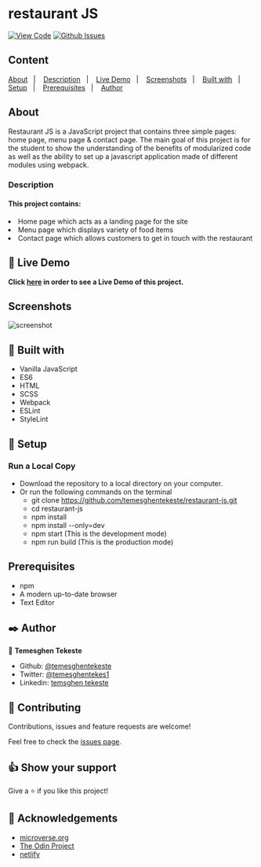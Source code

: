 # restaurant JS

[![View Code](https://img.shields.io/badge/View%20-Code-green)](https://github.com/temesghentekeste/restaurant-js/pulls)
[![Github Issues](https://img.shields.io/badge/GitHub-Issues-orange)](https://github.com/temesghentekeste/restaurant-js/issues)


## Content

<a text-align="center" href="#about">About</a>&nbsp;&nbsp;&nbsp;|&nbsp;&nbsp;&nbsp;
<a href="#description">Description</a>&nbsp;&nbsp;&nbsp;|&nbsp;&nbsp;&nbsp;
<a href="#live">Live Demo</a>&nbsp;&nbsp;&nbsp;|&nbsp;&nbsp;&nbsp;
<a href="#screenshots">Screenshots</a>&nbsp;&nbsp;&nbsp;|&nbsp;&nbsp;&nbsp;
<a href="#with">Built with</a>&nbsp;&nbsp;&nbsp;|&nbsp;&nbsp;&nbsp;
<a href="#setup">Setup</a>&nbsp;&nbsp;&nbsp;|&nbsp;&nbsp;&nbsp;
<a href="#prerequisites">Prerequisites</a>&nbsp;&nbsp;&nbsp;|&nbsp;&nbsp;&nbsp;
<a href="#author">Author</a>


## About <a name = "about"></a>

Restaurant JS is a JavaScript project that contains three simple pages: home page, menu page & contact page. The main goal of this project is for the student to show the understanding of the benefits of modularized code as well as the ability to set up a javascript application made of different modules using webpack.

<h3>Description <a name = "description"></a></h3>
<h4>This project contains:</h4>
<li>Home page which acts as a landing page for the site</li>
<li>Menu page which displays variety of food items</li>
<li>Contact page which allows customers to get in touch with the restaurant</li>

## 🔴 Live Demo <a name = "live"></a>

**Click [here](https://restaurant-js-temesghen.netlify.app/) in order to see a Live Demo of this project.**

## Screenshots <a name = "screenshots"></a>

![screenshot](./src/assets/screenshot_desktop.gif) 

## 🔧 Built with<a name = "with"></a>

- Vanilla JavaScript
- ES6
- HTML
- SCSS
- Webpack
- ESLint
- StyleLint

## 🔨 Setup<a name = "setup"></a>
### Run a Local Copy
- Download the repository to a local directory on your computer.
- Or run the following commands on the terminal
  - git clone https://github.com/temesghentekeste/restaurant-js.git
  - cd restaurant-js
  - npm install
  - npm install --only=dev
  - npm start (This is the development mode)
  - npm run build (This is the production mode)

## Prerequisites<a name = "prerequisites"></a>
- npm
- A modern up-to-date browser
- Text Editor

## ✒️  Author <a name = "author"></a>

👤 **Temesghen Tekeste**

- Github: [@temesghentekeste](https://github.com/temesghentekeste)
- Twitter: [@temesghentekes1](https://twitter.com/temesghentekes1)
- Linkedin: [temsghen tekeste](https://www.linkedin.com/in/temesghentekeste/)


## 🤝 Contributing

Contributions, issues and feature requests are welcome!

Feel free to check the [issues page](https://github.com/temesghentekeste/restaurant-js/issues).


## 👍 Show your support

Give a ⭐️ if you like this project!

## :clap: Acknowledgements
- <a href="https://www.microverse.org/" target="_blank">microverse.org</a>
- <a href="https://www.theodinproject.com/" target="_blank">The Odin Project</a>
- <a href="https://netlify.com/" target="_blank">netlify</a>
</a>
</div>
